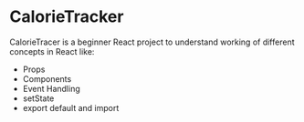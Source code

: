 # CalorieTracker
CalorieTracer is a beginner React project to understand working of different concepts in React like:
- Props
- Components
- Event Handling
- setState
- export default and import 


